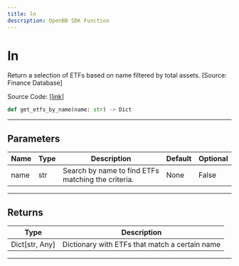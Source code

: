 ```yaml
---
title: ln
description: OpenBB SDK Function
---
```


# ln

Return a selection of ETFs based on name filtered by total assets. [Source: Finance Database]

Source Code: [[link](https://github.com/OpenBB-finance/OpenBBTerminal/tree/main/openbb_terminal/etf/financedatabase_model.py#L15)]

```python
def get_etfs_by_name(name: str) -> Dict
```
---
## Parameters

| Name | Type | Description | Default | Optional |
| ---- | ---- | ----------- | ------- | -------- |
| name | str | Search by name to find ETFs matching the criteria. | None | False |

---
## Returns

| Type | Description |
| ---- | ----------- |
| Dict[str, Any] | Dictionary with ETFs that match a certain name |

---
